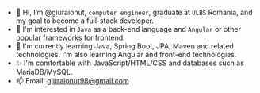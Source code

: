 - 👋 Hi, I’m @giuraionut, `computer engineer`, graduate at `ULBS` Romania, and my goal to become a full-stack developer.
- 👀 I'm interested in `Java` as a back-end language and `Angular` or other popular frameworks for frontend.
- 🌱 I'm currently learning Java, Spring Boot, JPA, Maven and related technologies. I'm also learning Angular and front-end technologies.
- ✨ I'm comfortable with JavaScript/HTML/CSS and databases such as MariaDB/MySQL.
- 📫 Email: giuraionut98@gmail.com

<!---
giuraionut/giuraionut is a ✨ special ✨ repository because its `README.md` (this file) appears on your GitHub profile.
You can click the Preview link to take a look at your changes.
--->
